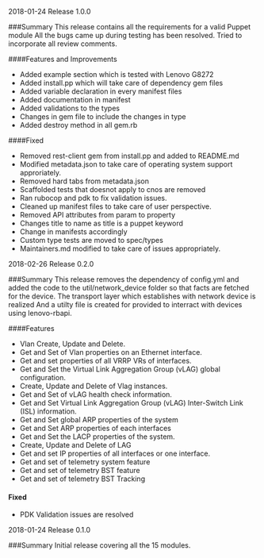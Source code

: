 
2018-01-24 Release 1.0.0

###Summary
This release contains all the requirements for a valid Puppet module
All the bugs came up during testing has been resolved.
Tried to incorporate all review comments.

####Features and Improvements
- Added example section which is tested with Lenovo G8272
- Added install.pp which will take care of dependency gem files
- Added variable declaration in every manifest files
- Added documentation in manifest
- Added validations to the types
- Changes in gem file to include the changes in type
- Added destroy method in all gem.rb

####Fixed
- Removed rest-client gem from install.pp and added to README.md
- Modified metadata.json to take care of operating system support approriately.
- Removed hard tabs from metadata.json
- Scaffolded tests that doesnot apply to cnos are removed
- Ran rubocop and pdk to fix validation issues.
- Cleaned up manifest files to take care of user perspective.
- Removed API attributes from param to property
- Changes title to name as title is a puppet keyword
- Change in manifests accordingly
- Custom type tests are moved to spec/types
- Maintainers.md modified to take care of issues appropriately.

2018-02-26 Release 0.2.0

###Summary
This release removes the dependency of config.yml and added the code to the 
util/network_device folder so that facts are fetched for the device.
The transport layer which establishes with network device is realized
And a utilty file is created for provided to interract with devices using lenovo-rbapi.

####Features
- Vlan Create, Update and Delete.
- Get and Set of Vlan properties on an Ethernet interface.
- Get and set properties of all VRRP VRs of interfaces.
- Get and Set the Virtual Link Aggregation Group (vLAG) global configuration.
- Create, Update and Delete of Vlag instances.
- Get and Set of vLAG health check information.
- Get and Set Virtual Link Aggregation Group (vLAG) Inter-Switch Link (ISL) information.
- Get and Set global ARP properties of the system
- Get and Set ARP properties of each interfaces
- Get and Set the LACP properties of the system.
- Create, Update and Delete of LAG
- Get and set IP properties of all interfaces or one interface.
- Get and set of telemetry system feature
- Get and set of telemetry BST feature
- Get and set of telemetry BST Tracking

#### Fixed
- PDK Validation issues are resolved

2018-01-24 Release 0.1.0

###Summary
Initial release covering all the 15 modules.


